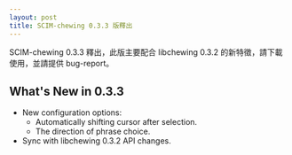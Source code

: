 ```yaml
---
layout: post
title: SCIM-chewing 0.3.3 版釋出
---
```

SCIM-chewing 0.3.3 釋出，此版主要配合 libchewing 0.3.2 的新特徵，請下載使用，並請提供 bug-report。

What's New in 0.3.3                                                                      
----------------------------------------------------------
* New configuration options:
    * Automatically shifting cursor after selection.
    * The direction of phrase choice.
* Sync with libchewing 0.3.2 API changes.
